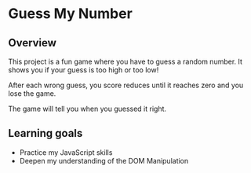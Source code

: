 # Guess My Number

## Overview

This project is a fun game where you have to guess a random number.
It shows you if your guess is too high or too low!

After each wrong guess, you score reduces until it reaches zero and you lose the game.

The game will tell you when you guessed it right.

## Learning goals

- Practice my JavaScript skills
- Deepen my understanding of the DOM Manipulation
